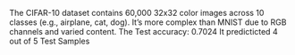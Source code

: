 The CIFAR-10 dataset contains 60,000 32x32 color images across 10 classes (e.g., airplane, cat, dog). 
It’s more complex than MNIST due to RGB channels and varied content. 
The Test accuracy: 0.7024
It predicticted 4 out of 5 Test Samples
